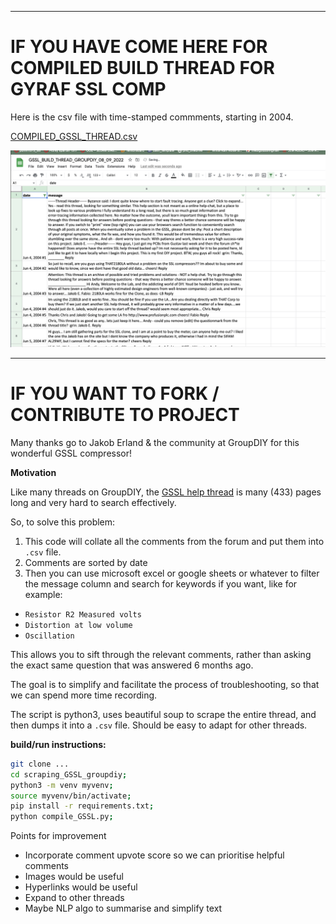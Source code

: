 ---------

# IF YOU HAVE COME HERE FOR COMPILED BUILD THREAD FOR GYRAF SSL COMP

Here is the csv file with time-stamped commments, starting in 2004.

[COMPILED_GSSL_THREAD.csv](https://docs.google.com/spreadsheets/d/e/2PACX-1vSS_FwQsV4UeOD_JfYzM5SHk555R5p9gVxpgY2Bl2S1JEARZHV6ghMUUN9aiQ__X0h-sGdpz7w4L4ie/pub?output=csv)

![](GSSL_csv_screenshot.png)

------


# IF YOU WANT TO FORK / CONTRIBUTE TO PROJECT

Many thanks go to Jakob Erland & the community at GroupDIY for this wonderful GSSL compressor!

**Motivation**

Like many threads on GroupDIY, the [GSSL help thread](https://groupdiy.com/threads/gssl-help-thread.47/) is many (433) pages long and very hard to search effectively.

So, to solve this problem:
1. This code will collate all the comments from the forum and put them into ```.csv``` file. 
2. Comments are sorted by date
3. Then you can use microsoft excel or google sheets or whatever to filter the message column and search for keywords if you want, like for example:

- ```Resistor R2 Measured volts```
- ```Distortion at low volume```
- ```Oscillation```


This allows you to sift through the relevant comments, rather than asking the exact same question that was answered 6 months ago.

The goal is to simplify and facilitate the process of troubleshooting, so that we can spend more time recording.

The script is python3, uses beautiful soup to scrape the entire thread, and then dumps it into a ```.csv``` file. Should be easy to adapt for other threads.

**build/run instructions:**

```sh
git clone ...
cd scraping_GSSL_groupdiy;
python3 -m venv myvenv;
source myvenv/bin/activate;
pip install -r requirements.txt;
python compile_GSSL.py;
```

Points for improvement
- Incorporate comment upvote score so we can prioritise helpful comments
- Images would be useful
- Hyperlinks would be useful
- Expand to other threads
- Maybe NLP algo to summarise and simplify text



